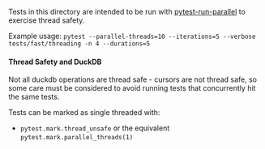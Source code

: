 Tests in this directory are intended to be run with [pytest-run-parallel](https://github.com/Quansight-Labs/pytest-run-parallel) to exercise thread safety. 

Example usage: `pytest --parallel-threads=10 --iterations=5 --verbose tests/fast/threading -n 4 --durations=5`

#### Thread Safety and DuckDB

Not all duckdb operations are thread safe - cursors are not thread safe, so some care must be considered to avoid running tests that concurrently hit the same tests.

Tests can be marked as single threaded with:
- `pytest.mark.thread_unsafe` or the equivalent `pytest.mark.parallel_threads(1)`
